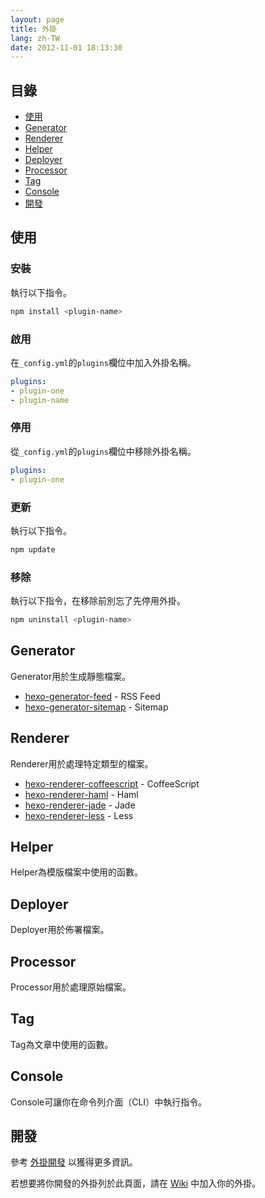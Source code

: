 ```yaml
---
layout: page
title: 外掛
lang: zh-TW
date: 2012-11-01 18:13:30
---
```


## 目錄

- [使用](#usage)
- [Generator](#generator)
- [Renderer](#renderer)
- [Helper](#helper)
- [Deployer](#deployer)
- [Processor](#processor)
- [Tag](#tag)
- [Console](#console)
- [開發](#development)

<a id="usage"></a>
## 使用

### 安裝

執行以下指令。

``` bash
npm install <plugin-name>
```

### 啟用

在`_config.yml`的`plugins`欄位中加入外掛名稱。

``` yaml
plugins:
- plugin-one
- plugin-name
```

### 停用

從`_config.yml`的`plugins`欄位中移除外掛名稱。

``` yaml
plugins:
- plugin-one
```

### 更新

執行以下指令。

``` bash
npm update
```

### 移除

執行以下指令，在移除前別忘了先停用外掛。

``` bash
npm uninstall <plugin-name>
```

<a id="generator"></a>
## Generator

Generator用於生成靜態檔案。

- [hexo-generator-feed] - RSS Feed
- [hexo-generator-sitemap] - Sitemap

<a id="renderer"></a>
## Renderer

Renderer用於處理特定類型的檔案。

- [hexo-renderer-coffeescript] - CoffeeScript
- [hexo-renderer-haml] - Haml
- [hexo-renderer-jade] - Jade
- [hexo-renderer-less] - Less

<a id="helper"></a>
## Helper

Helper為模版檔案中使用的函數。

<a id="deployer"></a>
## Deployer

Deployer用於佈署檔案。

<a id="processor"></a>
## Processor

Processor用於處理原始檔案。

<a id="tag"></a>
## Tag

Tag為文章中使用的函數。

<a id="console"></a>
## Console

Console可讓你在命令列介面（CLI）中執行指令。

<a id="development"></a>
## 開發

參考 [外掛開發](../docs/plugin-development.html) 以獲得更多資訊。

若想要將你開發的外掛列於此頁面，請在 [Wiki] 中加入你的外掛。

[hexo-generator-feed]: https://github.com/tommy351/hexo-plugins/tree/master/generator/feed
[hexo-generator-sitemap]: https://github.com/tommy351/hexo-plugins/tree/master/generator/sitemap
[hexo-renderer-coffeescript]: https://github.com/tommy351/hexo-plugins/tree/master/renderer/coffeescript
[hexo-renderer-haml]: https://github.com/tommy351/hexo-plugins/tree/master/renderer/haml
[hexo-renderer-jade]: https://github.com/tommy351/hexo-plugins/tree/master/renderer/jade
[hexo-renderer-less]: https://github.com/tommy351/hexo-plugins/tree/master/renderer/less
[Wiki]: https://github.com/tommy351/hexo/wiki/Plugins